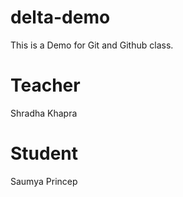 # delta-demo
This is a Demo for Git and Github class.

# Teacher 
Shradha Khapra

# Student
Saumya Princep
